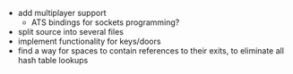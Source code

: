 *   add multiplayer support
    -   ATS bindings for sockets programming?
*   split source into several files
*   implement functionality for keys/doors
*   find a way for spaces to contain references to their exits,
    to eliminate all hash table lookups
